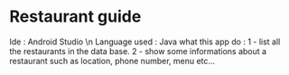 # Restaurant guide
Ide : Android Studio \n
Language used : Java
what this app do : 
1 - list all the restaurants in the data base.
2 - show some informations about a restaurant such as location, phone number, menu etc...
